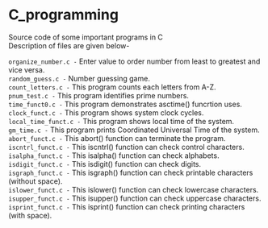 # C_programming
Source code of some important programs in C  
Description of files are given below-  
  
  
`organize_number.c -`  Enter value to order number from least to greatest and vice versa.  
`random_guess.c -` Number guessing game.  
`count_letters.c -` This program counts each letters from A-Z.  
`pnum_test.c -` This program identifies prime numbers.   
`time_funct0.c -` This program demonstrates asctime() funcrtion uses.   
`clock_funct.c -` This program shows system clock cycles.   
`local_time_funct.c -` This program shows local time of the system.   
`gm_time.c -` This program prints Coordinated Universal Time of the system.   
`abort_funct.c -` This abort() function can terminate the program.   
`iscntrl_funct.c -` This iscntrl() function can check control characters.   
`isalpha_funct.c -` This isalpha() function can check alphabets.   
`isdigit_funct.c -` This isdigit() function can check digits.    
`isgraph_funct.c -` This isgraph() function can check printable characters (without space).   
`islower_funct.c -` This islower() function can check lowercase characters.    
`isupper_funct.c -` This isupper() function can check uppercase characters.   
`isprint_funct.c -` This isprint() function can check printing characters (with space).    
` `    
` `   
